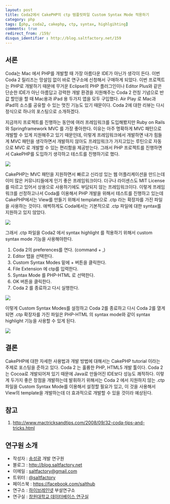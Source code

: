 ```yaml
---
layout: post
title: Coda2에서 CakePHP의 ctp 템플릿파일 Custom Syntax Mode 적용하기
category: php
tags: [php, coda2, cakephp, ctp, syntax, highlgihting]
comments: true
redirect_from: /159/
disqus_identifier : http://blog.saltfactory.net/159
---
```


## 서론

Coda는 Mac 에서 PHP를 개발할 때 가장 아름다운 IDE가 아닌가 생각이 든다. 이번 Coda 2 릴리즈는 망설임 없이 바로 연구소에 신청해서 구매하게 되었다. 이번 프로젝트는 PHP로 개발하기 때문에 무거운 Eclipse의 PHP 플러그인이나 Editor Plus와 같은 단순한 IDE가 아닌 아름답고 강력한 개발 환경을 지원해주는 Coda 2 런칭 기념으로 반값 할인을 할 때 Mac용과 iPad 용 두가지 앱을 모두 구입했다. Air Play 로 Mac과 iPad의 소스를 공유할 수 있는 멋진 기능도 있기 때문이다. Coda 2에 대한 리뷰는 다시 정식으로 하나의 포스팅으로 소개하겠다.

<!--more-->

지금까지 프로젝트를 진행하는 동안에 여러 프레임워크를 도입해봤지만 Ruby on Rails와 Springframework MVC 를 가장 좋아한다. 이유는 아주 명확하게 MVC 패턴으로 개발할 수 있게 지원해주고 있기 때문인데, 이렇게 프레임워크에서 개발하면 내가 힘들게 MVC 패턴을 생각하면서 개발하지 않아도 프레임워크가 가지고있는 루틴으로 자동으로 MVC 로 개발할 수 있는 편리함을 제공받는다. 그래서 PHP 프로젝트를 진행하면서 CakePHP를 도입하기 생각하고 테스트를 진행하기로 했다.

![](http://cfile4.uf.tistory.com/image/114C983E4FD7E65427F8FB)

CakePHP는 MVC 패턴을 지원하면서 빠르고 신리성 있는 웹 어플리케이션을 만드는데 이미 많은 커뮤니티들에게 인기 좋은 프레임워크이다. 더구나 라이센스도 MIT License를 따르고 있어서 상용으로 사용하기에도 부담되지 않는 프레임워크이다. 이렇게 프레임워크를 선정하고나서 Coda를 이용해서 PHP 개발을 위해서 테스트를 진행하고 있는데 CakePHP에서는 View를 만들기 위해서 template으로 .ctp 라는 확장자를 가진 파일을 사용하는 것이다. 애썩하게도 Coda에서는 기본적으로 .ctp 파일에 대한 syntax를 지원하고 있지 않았다.

![](http://cfile25.uf.tistory.com/image/1350B8474FD7E7110C722C)

그래서 .ctp 파일을 Coda2 에서 syntax highlight 를 적용하기 위해서 custom syntax mode 기능을 사용해야한다.
1. Coda 2의 preferences를 연다. (command + ,)
2. Editor 탭을 선택한다.
3. Custom Syntax Modes 밑에 + 버튼을 클릭한다.
4. File Extension 에 ctp를 입력한다.
5. Syntax Mode 를 PHP-HTML 로 선택한다.
6. OK 버튼을 클릭한다.
7. Coda 2 를 종료하고 다시 실행한다.

![](http://cfile24.uf.tistory.com/image/124FB13E4FD7E7852B3978)

이렇게 Custom Syntax Modes를 설정하고 Coda 2를 종료하고 다시 Coda 2를 열게되면 .ctp 확장자를 가진 파일은 PHP-HTML 의 syntax mode와 같이 syntax highlight 기능을 사용할 수 있게 된다.

![](http://cfile24.uf.tistory.com/image/1258EA394FD7E8682F080F)

## 결론

CakePHP에 대한 자세한 사용법과 개발 방법에 대해서는 CakePHP tutorial 이라는 주제로 포스팅을 준하고 있다. Coda 2 는 훌륭한 PHP, HTML5 개발 툴이다. Coda 2는 Cocoa로 개발되어져 있기 때문에 Java로 만들어진 IDE보다 성능도 쾌적하다. 이렇게 두가지 좋은 장점을 개발하는데 발휘하기 위해서는 Coda 2 에서 지원하지 않는 .ctp 파일을 Custom Syntax Mode를 이용해서 설정할 필요가 있고, 이 것을 사용해서 View의 template을 개발하는데 더 효과적으로 개발할 수 있을 것이라 예상된다.

## 참고

1. http://www.mactricksandtips.com/2008/09/32-coda-tips-and-tricks.html

## 연구원 소개

* 작성자 : [송성광](http://about.me/saltfactory) 개발 연구원
* 블로그 : http://blog.saltfactory.net
* 이메일 : [saltfactory@gmail.com](mailto:saltfactory@gmail.com)
* 트위터 : [@saltfactory](https://twitter.com/saltfactory)
* 페이스북 : https://facebook.com/salthub
* 연구소 : [하이브레인넷](http://www.hibrain.net) 부설연구소
* 연구실 : [창원대학교 데이터베이스 연구실](http://dblab.changwon.ac.kr)
